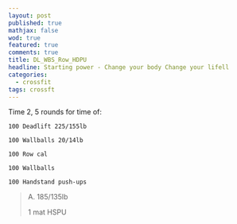 ```yaml
---
layout: post
published: true
mathjax: false
wod: true
featured: true
comments: true
title: DL_WBS_Row_HDPU
headline: Starting power - Change your body Change your lifell
categories:
  - crossfit
tags: crossft
---
```


Time 2, 5 rounds for time of:

    100 Deadlift 225/155lb
  
    100 Wallballs 20/14lb
  
    100 Row cal
  
    100 Wallballs
  
    100 Handstand push-ups


>  A.
>  185/135lb
>
>  1 mat HSPU
<!-- 
![cover-image](http://deadliftworkouts.com/wp-content/uploads/2015/01/deadlift.jpg)
 -->